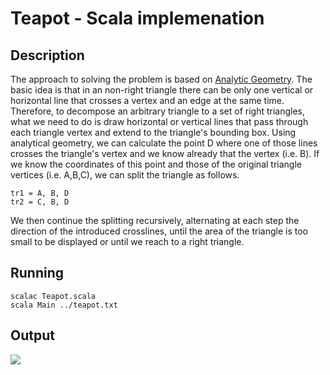 Teapot - Scala implemenation
=============================

Description
-----------

The approach to solving the problem is based on [Analytic
Geometry](http://en.wikipedia.org/wiki/Analytic_geometry).  The basic idea is
that in an non-right triangle there can be only one vertical or horizontal
line that crosses a vertex and an edge at the same time. Therefore, to
decompose an arbitrary triangle to a set of right triangles, what we need to do is draw horizontal or vertical lines that pass through each triangle vertex
and extend to the triangle's bounding box. Using analytical geometry, we can
calculate the point D where one of those lines crosses the triangle's vertex and we know already that the vertex (i.e. B). If we know the coordinates of this point and those of the original triangle vertices (i.e. A,B,C), we can split the triangle as follows.

```
tr1 = A, B, D
tr2 = C, B, D
```

We then continue the splitting recursively, alternating at each step the
direction of the introduced crosslines, until the area of the triangle is
too small to be displayed or until we reach to a right triangle.

Running
-------

```
scalac Teapot.scala 
scala Main ../teapot.txt
```

Output
------
<img src="https://github.com/gousiosg/teapots/blob/master/gousiosg/teapot.png?raw=true"/>

